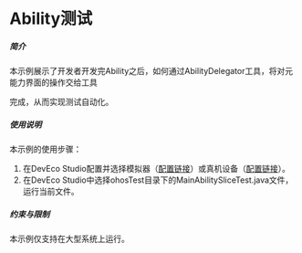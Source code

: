 # Ability测试<a name="ZH-CN_TOPIC_0000001163893745"></a>



##### 简介<a name="section672772805811"></a>

本示例展示了开发者开发完Ability之后，如何通过AbilityDelegator工具，将对元能力界面的操作交给工具

完成，从而实现测试自动化。

##### 使用说明<a name="section19342153015015"></a>

本示例的使用步骤：

1.  在DevEco Studio配置并选择模拟器（[配置链接](https://developer.harmonyos.com/cn/docs/documentation/doc-guides/run_simulator-0000001053303709)）或真机设备（[配置链接](https://developer.harmonyos.com/cn/docs/documentation/doc-guides/run_phone_tablat-0000001064774652)）。
2.  在DevEco Studio中选择ohosTest目录下的MainAbilitySliceTest.java文件，运行当前文件。

##### 约束与限制<a name="section1651164910564"></a>

本示例仅支持在大型系统上运行。